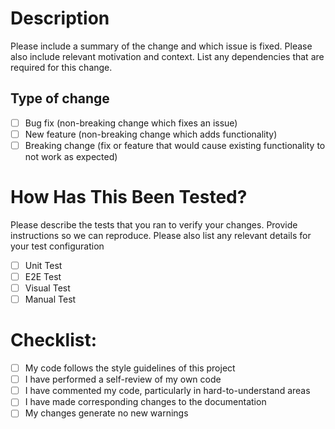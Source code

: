 # Description

Please include a summary of the change and which issue is fixed. Please also include relevant motivation and context. List any dependencies that are required for this change.

## Type of change

- [ ] Bug fix (non-breaking change which fixes an issue)
- [ ] New feature (non-breaking change which adds functionality)
- [ ] Breaking change (fix or feature that would cause existing functionality to not work as expected)

# How Has This Been Tested?

Please describe the tests that you ran to verify your changes. Provide instructions so we can reproduce. Please also list any relevant details for your test configuration

- [ ] Unit Test
- [ ] E2E Test
- [ ] Visual Test
- [ ] Manual Test

# Checklist:

- [ ] My code follows the style guidelines of this project
- [ ] I have performed a self-review of my own code
- [ ] I have commented my code, particularly in hard-to-understand areas
- [ ] I have made corresponding changes to the documentation
- [ ] My changes generate no new warnings
